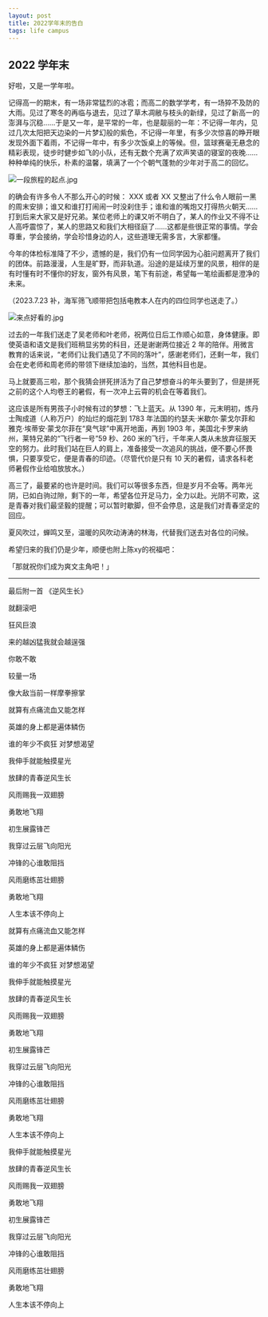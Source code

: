 ```yaml
---
layout: post
title: 2022学年末的告白
tags: life campus
---
```

## 2022 学年末

好啦，又是一学年啦。

记得高一的期末，有一场非常猛烈的冰雹；而高二的数学学考，有一场猝不及防的大雨。见过了寒冬的再临与退去，见过了草木凋敝与枝头的新绿，见过了新高一的澎湃与沉稳……于是又一年，是平常的一年，也是靓丽的一年：不记得一年内，见过几次太阳把天边染的一片梦幻般的紫色，不记得一年里，有多少次惊喜的睁开眼发现外面下着雨，不记得一年中，有多少次饭桌上的等候。但，篮球赛毫无悬念的精彩表现，徒步时健步如飞的小队，还有无数个充满了欢声笑语的寝室的夜晚……种种单纯的快乐，朴素的温馨，填满了一个个朝气蓬勃的少年对于高二的回忆。

![一段旅程的起点.jpg](https://paragraph.xyz/_next/image?url=https%3A%2F%2Fstorage.googleapis.com%2Fpapyrus_images%2F3395d837c26ed09481c1546b3de6a188.jpg&w=1200&q=75)

的确会有许多令人不那么开心的时候： XXX 或者 XX 又整出了什么令人眼前一黑的周末安排；谁又和谁打打闹闹一时没刹住手；谁和谁的嘴炮又打得热火朝天……打到后来大家又是好兄弟。某位老师上的课又听不明白了，某人的作业又不得不让人高呼震惊了，某人的思路又和我们大相径庭了……这都是些很正常的事情。学会尊重，学会接纳，学会珍惜身边的人，这些道理无需多言，大家都懂。

今年的体检标准降了不少，遗憾的是，我们仍有一位同学因为心脏问题离开了我们的团体。前路漫漫，人生是旷野，而非轨道。沿途的是延续万里的风景，相伴的是有时懂有时不懂你的好友，窗外有风景，笔下有前途，希望每一笔绘画都是澄净的未来。

（2023.7.23 补，海军筛飞顺带把包括电教本人在内的四位同学也送走了。）

![来点好看的.jpg](https://paragraph.xyz/_next/image?url=https%3A%2F%2Fstorage.googleapis.com%2Fpapyrus_images%2F3fa7a23e9d28f0795e88c6f37d55e6ac.jpg&w=1200&q=75)

过去的一年我们送走了吴老师和叶老师，祝两位日后工作顺心如意，身体健康。即使英语和语文是我们班稍显劣势的科目，还是谢谢两位接近 2 年的陪伴。用微言教育的话来说，“老师们让我们遇见了不同的落叶”，感谢老师们，还剩一年，我们会在史老师和周老师的带领下继续加油的，当然，其他科目也是。

马上就要高三啦，那个我猜会拼死拼活为了自己梦想奋斗的年头要到了，但是拼死之前的这个人均卷王的暑假，有一次冲上云霄的机会在等着我们。

这应该是所有男孩子小时候有过的梦想：飞上蓝天。从 1390 年，元末明初，炼丹士陶成道（人称万户）的灿烂的烟花到 1783 年法国的约瑟夫·米歇尔·蒙戈尔菲和雅克·埃蒂安·蒙戈尔菲在“臭气球”中离开地面，再到 1903 年，美国北卡罗来纳州，莱特兄弟的“飞行者一号”59 秒、260 米的飞行，千年来人类从未放弃征服天空的努力。此时我们站在巨人的肩上，准备接受一次追风的挑战，便不要心怀畏惧，只要享受它，便是青春的印迹。（尽管代价是只有 10 天的暑假，请求各科老师暑假作业给咱放放水。）

高三了，最要紧的也许是时间。我们可以等很多东西，但是岁月不会等。两年光阴，已如白驹过隙，剩下的一年，希望各位开足马力，全力以赴。光阴不可欺，这是青春对我们最坚毅的提醒；可以暂时歇脚，但不会停息，这是我们对青春坚定的回应。

夏风吹过，蝉鸣又至，温暖的风吹动涛涛的林海，代替我们送去对各位的问候。

希望归来的我们仍是少年，顺便也附上陈xy的祝福吧：

「那就祝你们成为爽文主角吧！」

----

最后附一首 《逆风生长》

就翻滚吧

狂风巨浪

来的越凶猛我就会越逞强

你敢不敢

较量一场

像大敌当前一样摩拳擦掌

就算有点痛流血又能怎样

英雄的身上都是遍体鳞伤

谁的年少不疯狂 对梦想渴望

我伸手就能触摸星光

放肆的青春逆风生长

风雨赐我一双翅膀

勇敢地飞翔

初生展露锋芒

我穿过云层飞向阳光

冲锋的心谁敢阻挡

风雨磨练茁壮翅膀

勇敢地飞翔

人生本该不停向上

就算有点痛流血又能怎样

英雄的身上都是遍体鳞伤

谁的年少不疯狂 对梦想渴望

我伸手就能触摸星光

放肆的青春逆风生长

风雨赐我一双翅膀

勇敢地飞翔

初生展露锋芒

我穿过云层飞向阳光

冲锋的心谁敢阻挡

风雨磨练茁壮翅膀

勇敢地飞翔

人生本该不停向上

我伸手就能触摸星光

放肆的青春逆风生长

风雨赐我一双翅膀

勇敢地飞翔

初生展露锋芒

我穿过云层飞向阳光

冲锋的心谁敢阻挡

风雨磨练茁壮翅膀

勇敢地飞翔

人生本该不停向上
